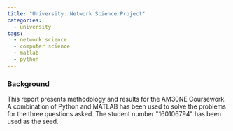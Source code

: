 ```yaml
---
title: "University: Network Science Project"
categories:
  - university
tags:
  - network science
  - computer science
  - matlab
  - python
---
```


### Background
This report presents methodology and results for the AM30NE Coursework. A combination
of Python and MATLAB has been used to solve the problems for the three questions
asked. The student number "160106794" has been used as the seed.
